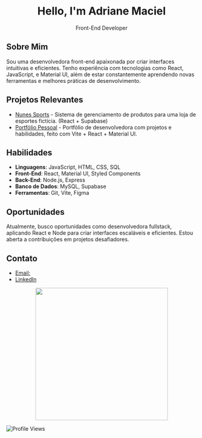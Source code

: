<div align="center"> 
  <h1>Hello, I'm Adriane Maciel</h1>
  <p>Front-End Developer</p>
</div>

## Sobre Mim
Sou uma desenvolvedora front-end apaixonada por criar interfaces intuitivas e eficientes. Tenho experiência com tecnologias como React, JavaScript, e Material UI, além de estar constantemente aprendendo novas ferramentas e melhores práticas de desenvolvimento.

## Projetos Relevantes

- [Nunes Sports](https://github.com/adrianemaciel/nunes_sports) - Sistema de gerenciamento de produtos para uma loja de esportes fictícia. (React + Supabase)
- [Portfólio Pessoal](https://github.com/adrianemaciel/my-portfolio-react-2.0) - Portfólio de desenvolvedora com projetos e habilidades, feito com Vite + React + Material UI.

## Habilidades

- **Linguagens**: JavaScript, HTML, CSS, SQL
- **Front-End**: React, Material UI, Styled Components
- **Back-End**: Node.js, Express
- **Banco de Dados**: MySQL, Supabase
- **Ferramentas**: Git, Vite, Figma

## Oportunidades

Atualmente, busco oportunidades como desenvolvedora fullstack, aplicando React e Node para criar interfaces escaláveis e eficientes. Estou aberta a contribuições em projetos desafiadores.

## Contato

- [Email:](mailto:contato@adrianemaciel.developer)
- [LinkedIn](https://www.linkedin.com/in/adrianemacieldeveloper)

<div align="center">
   <img width="350px" src="https://github-readme-stats.vercel.app/api/top-langs/?username=adrianemaciel&layout=compact&langs_count=7&theme=tokyonightt" />
</div>

![Profile Views](https://komarev.com/ghpvc/?username=adrianemaciel&color=blueviolet)
